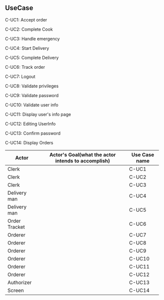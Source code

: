 ## UseCase

C-UC1: Accept order

C-UC2: Complete Cook

C-UC3: Handle emergency

C-UC4: Start Delivery

C-UC5: Complete Delivery

C-UC6: Track order

C-UC7: Logout

C-UC8: Validate privileges

C-UC9: Validate password

C-UC10: Validate user info

C-UC11: Display user's info page

C-UC12: Editing UserInfo

C-UC13: Confirm password

C-UC14: Display Orders

| Actor | Actor's Goal(what the actor intends to accomplish) | Use Case name |
| - | - | - |
| Clerk |  | C-UC1 |
| Clerk |  | C-UC2 |
| Clerk |  | C-UC3 |
| Delivery man |  | C-UC4 |
| Delivery man |  | C-UC5 |
| Order Tracket |  | C-UC6 |
| Orderer |  | C-UC7 |
| Orderer |  | C-UC8 |
| Orderer |  | C-UC9 |
| Orderer |  | C-UC10 |
| Orderer |  | C-UC11 |
| Orderer |  | C-UC12 |
| Authorizer |  | C-UC13 |
| Screen |  | C-UC14 |